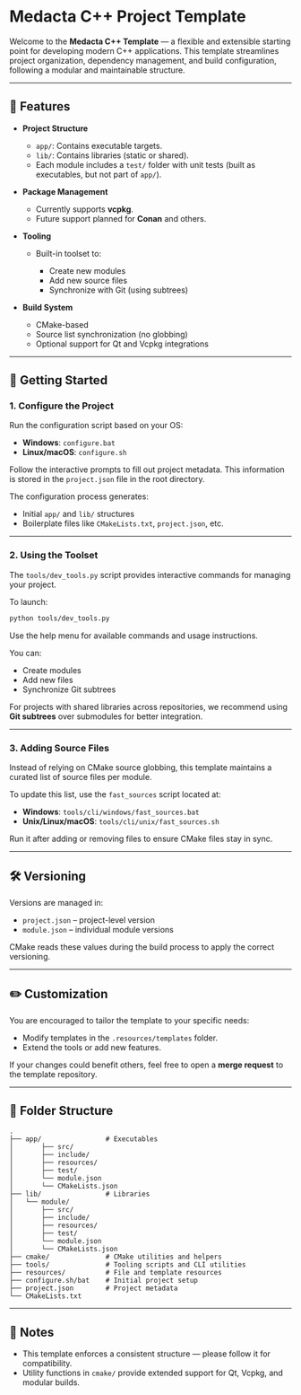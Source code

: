 # Medacta C++ Project Template

Welcome to the **Medacta C++ Template** — a flexible and extensible starting point for developing modern C++ applications. This template streamlines project organization, dependency management, and build configuration, following a modular and maintainable structure.

---

## 🔧 Features

* **Project Structure**

  * `app/`: Contains executable targets.
  * `lib/`: Contains libraries (static or shared).
  * Each module includes a `test/` folder with unit tests (built as executables, but not part of `app/`).

* **Package Management**

  * Currently supports **vcpkg**.
  * Future support planned for **Conan** and others.

* **Tooling**

  * Built-in toolset to:

    * Create new modules
    * Add new source files
    * Synchronize with Git (using subtrees)

* **Build System**

  * CMake-based
  * Source list synchronization (no globbing)
  * Optional support for Qt and Vcpkg integrations

---

## 🚀 Getting Started

### 1. Configure the Project

Run the configuration script based on your OS:

* **Windows**: `configure.bat`
* **Linux/macOS**: `configure.sh`

Follow the interactive prompts to fill out project metadata. This information is stored in the `project.json` file in the root directory.

The configuration process generates:

* Initial `app/` and `lib/` structures
* Boilerplate files like `CMakeLists.txt`, `project.json`, etc.

---

### 2. Using the Toolset

The `tools/dev_tools.py` script provides interactive commands for managing your project.

To launch:

```bash
python tools/dev_tools.py
```

Use the help menu for available commands and usage instructions.

You can:

* Create modules
* Add new files
* Synchronize Git subtrees

For projects with shared libraries across repositories, we recommend using **Git subtrees** over submodules for better integration.

---

### 3. Adding Source Files

Instead of relying on CMake source globbing, this template maintains a curated list of source files per module.

To update this list, use the `fast_sources` script located at:

* **Windows**: `tools/cli/windows/fast_sources.bat`
* **Unix/Linux/macOS**: `tools/cli/unix/fast_sources.sh`

Run it after adding or removing files to ensure CMake files stay in sync.

---

## 🛠 Versioning

Versions are managed in:

* `project.json` – project-level version
* `module.json` – individual module versions

CMake reads these values during the build process to apply the correct versioning.

---

## ✏️ Customization

You are encouraged to tailor the template to your specific needs:

* Modify templates in the `.resources/templates` folder.
* Extend the tools or add new features.

If your changes could benefit others, feel free to open a **merge request** to the template repository.

---

## 📁 Folder Structure

```
.
├── app/                # Executables
│       ├── src/
│       ├── include/
│       ├── resources/
│       ├── test/
│       └── module.json
│       └── CMakeLists.json
├── lib/                # Libraries
│   └── module/         
│       ├── src/
│       ├── include/
│       ├── resources/
│       ├── test/
│       └── module.json
│       └── CMakeLists.json
├── cmake/              # CMake utilities and helpers
├── tools/              # Tooling scripts and CLI utilities
├── resources/          # File and template resources
├── configure.sh/bat    # Initial project setup
├── project.json        # Project metadata
└── CMakeLists.txt
```

---

## 📌 Notes

* This template enforces a consistent structure — please follow it for compatibility.
* Utility functions in `cmake/` provide extended support for Qt, Vcpkg, and modular builds.
